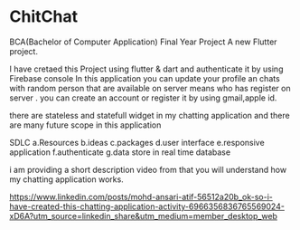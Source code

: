 # ChitChat
BCA(Bachelor of Computer Application) Final Year Project
A new Flutter project.

I have cretaed this Project using flutter & dart 
and authenticate  it by using Firebase console 
In this application you can update your profile an chats with random person
that are available  on server means who has register on server .
you can create an account or register it by using gmail,apple id.

there are stateless and statefull widget in my chatting application 
and there are many future scope in this application 

SDLC 
a.Resources
b.ideas
c.packages
d.user interface
e.responsive application
f.authenticate 
g.data store in real time database

i am providing  a short description  video from that you will understand  how my chatting  application works.

https://www.linkedin.com/posts/mohd-ansari-atif-56512a20b_ok-so-i-have-created-this-chatting-application-activity-6966356836765569024-xD6A?utm_source=linkedin_share&utm_medium=member_desktop_web
